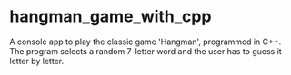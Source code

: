 # hangman_game_with_cpp
A console app to play the classic game 'Hangman', programmed in C++. The program selects a random 7-letter word and the user has to guess it letter by letter.
